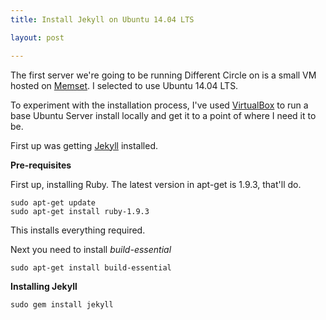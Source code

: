 ```yaml
---
title: Install Jekyll on Ubuntu 14.04 LTS

layout: post

---
```

The first server we're going to be running Different Circle on is a small VM hosted on [Memset](http://memset.com). I selected to use Ubuntu 14.04 LTS.

To experiment with the installation process, I've used [VirtualBox](https://www.virtualbox.org/) to run a base Ubuntu Server install locally and get it to a point of where I need it to be.

First up was getting [Jekyll](http://jekyllrb.com/) installed.

**Pre-requisites**

First up, installing Ruby. The latest version in apt-get is 1.9.3, that'll do.

    sudo apt-get update
	sudo apt-get install ruby-1.9.3

This installs everything required.

Next you need to install *build-essential*

	sudo apt-get install build-essential

**Installing Jekyll**

	sudo gem install jekyll

